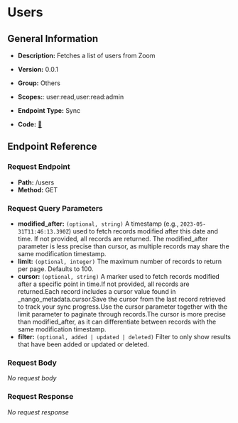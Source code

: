 # Users

## General Information

- **Description:** Fetches a list of users from Zoom

- **Version:** 0.0.1
- **Group:** Others
- **Scopes:**: user:read,user:read:admin
- **Endpoint Type:** Sync
- **Code:** [🔗](https://github.com/NangoHQ/integration-templates/tree/main/integrations/zoom/syncs/users.ts)

## Endpoint Reference

### Request Endpoint

- **Path:** /users
- **Method:** GET

### Request Query Parameters

- **modified_after:** `(optional, string)` A timestamp (e.g., `2023-05-31T11:46:13.390Z`) used to fetch records modified after this date and time. If not provided, all records are returned. The modified_after parameter is less precise than cursor, as multiple records may share the same modification timestamp.
- **limit:** `(optional, integer)` The maximum number of records to return per page. Defaults to 100.
- **cursor:** `(optional, string)` A marker used to fetch records modified after a specific point in time.If not provided, all records are returned.Each record includes a cursor value found in _nango_metadata.cursor.Save the cursor from the last record retrieved to track your sync progress.Use the cursor parameter together with the limit parameter to paginate through records.The cursor is more precise than modified_after, as it can differentiate between records with the same modification timestamp.
- **filter:** `(optional, added | updated | deleted)` Filter to only show results that have been added or updated or deleted.

### Request Body

_No request body_

### Request Response

_No request response_
